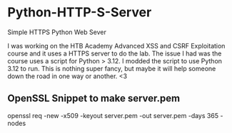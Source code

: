 # Python-HTTP-S-Server
Simple HTTPS Python Web Sever

I was working on the HTB Academy Advanced XSS and CSRF Exploitation course and it uses a HTTPS server to do the lab. The issue I had was the course uses a script for Python > 3.12. I modded the script to use Python 3.12 to run. This is nothing super fancy, but maybe it will help someone down the road in one way or another. <3

## OpenSSL Snippet to make server.pem
openssl req -new -x509 -keyout server.pem -out server.pem -days 365 -nodes
